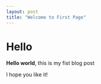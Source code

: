 ```yaml
---
layout: post
title: "Welcome to First Page"
---
```


# Hello

**Hello world**, this is my fist blog post

I hope you like it!
